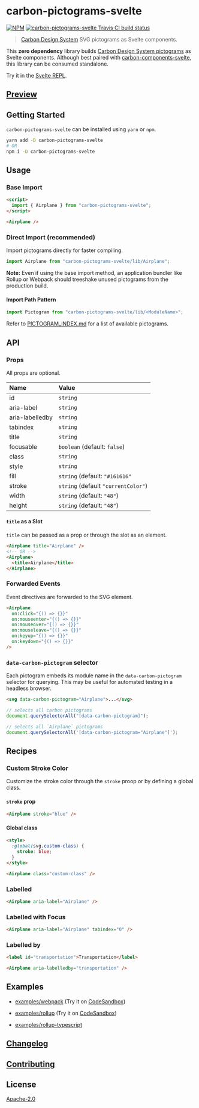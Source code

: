 # carbon-pictograms-svelte

[![NPM][npm]][npm-url]
[![carbon-pictograms-svelte Travis CI build status][build]][build-badge]

> [Carbon Design System](https://github.com/carbon-design-system) SVG pictograms as Svelte components.

This **zero dependency** library builds [Carbon Design System pictograms](https://www.carbondesignsystem.com/guidelines/pictograms/library) as Svelte components. Although best paired with [carbon-components-svelte](https://github.com/IBM/carbon-components-svelte), this library can be consumed standalone.

Try it in the [Svelte REPL](https://svelte.dev/repl/88b99674d0f24a3a8948d3760f8ba999?version=3.24.1).

## [Preview](https://ibm.github.io/carbon-pictograms-svelte/)

## Getting Started

`carbon-pictograms-svelte` can be installed using `yarn` or `npm`.

```bash
yarn add -D carbon-pictograms-svelte
# OR
npm i -D carbon-pictograms-svelte
```

## Usage

### Base Import

```html
<script>
  import { Airplane } from "carbon-pictograms-svelte";
</script>

<Airplane />
```

### Direct Import (recommended)

Import pictograms directly for faster compiling.

```js
import Airplane from "carbon-pictograms-svelte/lib/Airplane";
```

**Note:** Even if using the base import method, an application bundler like Rollup or Webpack should treeshake unused pictograms from the production build.

#### Import Path Pattern

```js
import Pictogram from "carbon-pictograms-svelte/lib/<ModuleName>";
```

Refer to [PICTOGRAM_INDEX.md](PICTOGRAM_INDEX.md) for a list of available pictograms.

## API

### Props

All props are optional.

| Name            | Value                               |
| :-------------- | :---------------------------------- |
| id              | `string`                            |
| aria-label      | `string`                            |
| aria-labelledby | `string`                            |
| tabindex        | `string`                            |
| title           | `string`                            |
| focusable       | `boolean` (default: `false`)        |
| class           | `string`                            |
| style           | `string`                            |
| fill            | `string` (default: `"#161616"`      |
| stroke          | `string` (default `"currentColor"`) |
| width           | `string` (default: `"48"`)          |
| height          | `string` (default: `"48"`)          |

#### `title` as a Slot

`title` can be passed as a prop or through the slot as an element.

```html
<Airplane title="Airplane" />
<!-- OR -->
<Airplane>
  <title>Airplane</title>
</Airplane>
```

### Forwarded Events

Event directives are forwarded to the SVG element.

```html
<Airplane
  on:click="{() => {}}"
  on:mouseenter="{() => {}}"
  on:mouseover="{() => {}}"
  on:mouseleave="{() => {}}"
  on:keyup="{() => {}}"
  on:keydown="{() => {}}"
/>
```

### `data-carbon-pictogram` selector

Each pictogram embeds its module name in the `data-carbon-pictogram` selector for querying. This may be useful for automated testing in a headless browser.

```html
<svg data-carbon-pictogram="Airplane">...</svg>
```

```js
// selects all carbon pictograms
document.querySelectorAll("[data-carbon-pictogram]");

// selects all `Airplane` pictograms
document.querySelectorAll('[data-carbon-pictogram="Airplane"]');
```

## Recipes

### Custom Stroke Color

Customize the stroke color through the `stroke` proop or by defining a global class.

#### `stroke` prop

```html
<Airplane stroke="blue" />
```

#### Global class

```html
<style>
  :global(svg.custom-class) {
    stroke: blue;
  }
</style>

<Airplane class="custom-class" />
```

### Labelled

```html
<Airplane aria-label="Airplane" />
```

### Labelled with Focus

```html
<Airplane aria-label="Airplane" tabindex="0" />
```

### Labelled by

```html
<label id="transportation">Transportation</label>

<Airplane aria-labelledby="transportation" />
```

## Examples

- [examples/webpack](examples/webpack) (Try it on [CodeSandbox](https://codesandbox.io/s/github/IBM/carbon-pictograms-svelte/tree/master/examples/webpack))

- [examples/rollup](examples/rollup) (Try it on [CodeSandbox](https://codesandbox.io/s/github/IBM/carbon-pictograms-svelte/tree/master/examples/rollup))

- [examples/rollup-typescript](examples/rollup-typescript)

## [Changelog](CHANGELOG.md)

## [Contributing](CONTRIBUTING.md)

## License

[Apache-2.0](LICENSE)

[npm]: https://img.shields.io/npm/v/carbon-pictograms-svelte.svg?color=blue
[npm-url]: https://npmjs.com/package/carbon-pictograms-svelte
[build]: https://travis-ci.com/ibm/carbon-pictograms-svelte.svg?branch=master
[build-badge]: https://travis-ci.com/ibm/carbon-pictograms-svelte
